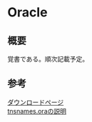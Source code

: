 # Oracle

## 概要
覚書である。順次記載予定。

## 参考
[ダウンロードページ](https://www.oracle.com/jp/database/technologies/instant-client/winx64-64-downloads.html)  
[tnsnames.oraの説明](https://www.shift-the-oracle.com/oracle-net/tnsnames.html)  
